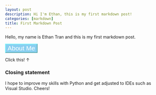 ```yaml
---
layout: post
description: Hi I'm Ethan, this is my first markdown post!
categories: [markdown]
title: First Markdown Post
---
```


Hello, my name is Ethan Tran and this is my first markdown post. 
 
 <html>
 <head></head>
 <body>
        <button onclick = "aboutMe()" style = "background-color: #89CFF0; color: #FFFF; border-color: #79F6FC; font-size: 1.5em" > About Me </button>
        <p id ="test">Click this! ↑</p>
        <script>
            function aboutMe(){
                document.getElementById("test").innerHTML = "I was born and raised in San Diego. In my spare time I like to watch videos on various topics such as finance, cars, and history. I also enjoy going to the beach as well as spending time with my family and friends."; 
            } 
        </script>
            </body>
            </html>            


### Closing statement
I hope to improve my skills with Python and get adjusted to IDEs such as Visual Studio. Cheers! 

